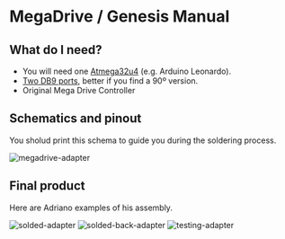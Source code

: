 # MegaDrive / Genesis Manual

## What do I need?
- You will need one [Atmega32u4](https://pt.aliexpress.com/item/New-Pro-Micro-ATmega32U4-5V-16MHz-Module-with-2-row-pin-header-For-Leonardo-best-quality/32273120508.html?spm=2114.13010608.0.0.Uv843y&detailNewVersion=&categoryId=400103) (e.g. Arduino Leonardo).
- [Two DB9 ports](https://pt.aliexpress.com/item/Type-DR9-90-degrees-bend-DR9-male-head-needle-serial-port-and-seat-DB9-RS232-9/32706812789.html?spm=2114.13010608.0.0.1YtDRt), better if you find a 90º version.
- Original Mega Drive Controller

## Schematics and pinout

You sholud print this schema to guide you during the soldering process.

![megadrive-adapter](https://raw.githubusercontent.com/mcgurk/Arduino-USB-HID-RetroJoystickAdapter/master/megadrive/pinout.jpg)



## Final product

Here are Adriano examples of his assembly.

![solded-adapter](https://raw.githubusercontent.com/mcgurk/Arduino-USB-HID-RetroJoystickAdapter/master/megadrive/atmega_solded.jpg)
![solded-back-adapter](https://raw.githubusercontent.com/mcgurk/Arduino-USB-HID-RetroJoystickAdapter/master/megadrive/atmega_solded_back.jpg)
![testing-adapter](https://raw.githubusercontent.com/mcgurk/Arduino-USB-HID-RetroJoystickAdapter/master/megadrive/atmega_testing.jpg)
